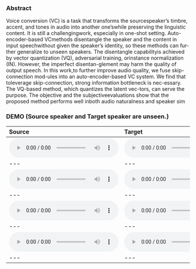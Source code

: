 ### Abstract
Voice  conversion  (VC)  is  a  task  that  transforms  the  sourcespeaker’s timbre, accent, and tones in audio into another one’swhile preserving the linguistic content.  It is still a challengingwork, especially in one-shot setting.  Auto-encoder-based VCmethods disentangle the speaker and the content in input speechwithout given the speaker’s identity, so these methods can fur-ther generalize to unseen speakers.  The disentangle capabilityis achieved by vector quantization (VQ), adversarial training, orinstance normalization (IN). However, the imperfect disentan-glement may harm the quality of output speech.  In this work,to further improve audio quality, we fuse skip-connection mod-ules  into  an  auto-encoder-based  VC  system.   We  find  that  toleverage skip-connection, strong information bottleneck is nec-essary.  The VQ-based method, which quantizes the latent vec-tors,  can serve the purpose.   The objective and the subjectiveevaluations  show  that  the  proposed  method  performs  well  inboth audio naturalness and speaker sim
### DEMO (Source speaker and Target speaker are unseen.)

| **Source** | **Target** | **Ours Converted** | **AdaIN** | **AutoVC** |
| :--- | :--- | :--- | :--- | :--- |
| <audio src="all/all/unseen/p330_p347_3/source.wav" controls preload></audio> | <audio src="all/all/unseen/p330_p347_3/target.wav" controls preload></audio> | <audio src="all/all/unseen/p330_p347_3/conversion.wav" controls preload></audio> |<audio src="all/all/unseen/p330_p347_3/adain/converted.wav" controls preload></audio> |<audio src="all/all/unseen/p330_p347_3/autovc/source.wav" controls preload></audio> |
| --- | --- | --- | --- | --- |
| <audio src="all/all/unseen/p347_p330_2/source.wav" controls preload></audio> | <audio src="all/all/unseen/p347_p330_2/target.wav" controls preload></audio> | <audio src="all/all/unseen/p347_p330_2/conversion.wav" controls preload></audio> |<audio src="all/all/unseen/p347_p330_2/adain/converted.wav" controls preload></audio> |<audio src="all/all/unseen/p347_p330_2/autovc/source.wav" controls preload></audio> |
| --- | --- | --- | --- | --- |
| <audio src="all/all/unseen/p330_p347_1/source.wav" controls preload></audio> | <audio src="all/all/unseen/p330_p347_1/target.wav" controls preload></audio> | <audio src="all/all/unseen/p330_p347_1/conversion.wav" controls preload></audio> |<audio src="all/all/unseen/p330_p347_1/adain/converted.wav" controls preload></audio> |<audio src="all/all/unseen/p330_p347_1/autovc/source.wav" controls preload></audio> |
| --- | --- | --- | --- | --- |
| <audio src="all/all/seen/p275_p263_0/source.wav" controls preload></audio> | <audio src="all/all/seen/p275_p263_0/target.wav" controls preload></audio> | <audio src="all/all/seen/p275_p263_0/conversion.wav" controls preload></audio> |<audio src="all/all/seen/p275_p263_0/adain/converted.wav" controls preload></audio> |<audio src="all/all/seen/p275_p263_0/autovc/source.wav" controls preload></audio> |
| --- | --- | --- | --- | --- |